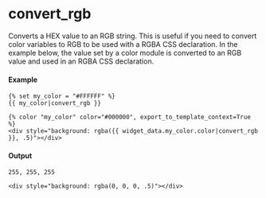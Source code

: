 # convert_rgb
Converts a HEX value to an RGB string. This is useful if you need to convert color variables to RGB to be used with a RGBA CSS declaration. In the example below, the value set by a color module is converted to an RGB value and used in an RGBA CSS declaration.

#### Example
```jinja2
{% set my_color = "#FFFFFF" %}
{{ my_color|convert_rgb }}

{% color "my_color" color="#000000", export_to_template_context=True %}
<div style="background: rgba({{ widget_data.my_color.color|convert_rgb }}, .5)"></div>
```

#### Output
```jinja2
255, 255, 255

<div style="background: rgba(0, 0, 0, .5)"></div>
```


